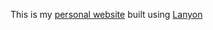 This is my [personal website](https://themouli.github.io) built using [Lanyon](https://github.com/poole/lanyon)